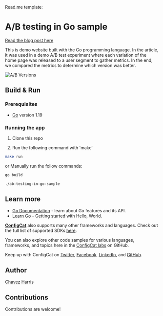 Read.me template:

# A/B testing in Go sample

[Read the blog post here](https://configcat.com/blog/)

This is demo website built with the Go programming language. In the article, it was used in a demo A/B test experiment where each variation of the home page was released to a user segment to gather metrics. In the end, we compared the metrics to determine which version was better.

![A/B Versions]('./ab_versions.png')

## Build & Run

### Prerequisites

- [Go](https://go.dev/) version 1.19


### Running the app
1. Clone this repo

2. Run the following command with 'make'

```sh
make run
```

or Manually run the follow commands:

```sh
go build

./ab-testing-in-go-sample
```

## Learn more

- [Go Documentation](https://go.dev/doc/) - learn about Go features and its API.
- [Learn Go](https://go.dev/doc/tutorial/getting-started) - Getting started with Hello, World.

[**ConfigCat**](https://configcat.com) also supports many other frameworks and languages. Check out the full list of supported SDKs [here](https://configcat.com/docs/sdk-reference/overview/).

You can also explore other code samples for various languages, frameworks, and topics here in the [ConfigCat labs](https://github.com/configcat-labs) on GitHub.

Keep up with ConfigCat on [Twitter](https://twitter.com/configcat), [Facebook](https://www.facebook.com/configcat), [LinkedIn](https://www.linkedin.com/company/configcat/), and [GitHub](https://github.com/configcat).

## Author
[Chavez Harris](https://github.com/codedbychavez)

## Contributions
Contributions are welcome!
